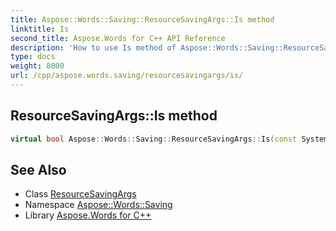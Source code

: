 ```yaml
---
title: Aspose::Words::Saving::ResourceSavingArgs::Is method
linktitle: Is
second_title: Aspose.Words for C++ API Reference
description: 'How to use Is method of Aspose::Words::Saving::ResourceSavingArgs class in C++.'
type: docs
weight: 8000
url: /cpp/aspose.words.saving/resourcesavingargs/is/
---
```

## ResourceSavingArgs::Is method




```cpp
virtual bool Aspose::Words::Saving::ResourceSavingArgs::Is(const System::TypeInfo &target) const override
```

## See Also

* Class [ResourceSavingArgs](../)
* Namespace [Aspose::Words::Saving](../../)
* Library [Aspose.Words for C++](../../../)

